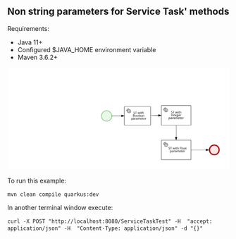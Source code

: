 Non string parameters for Service Task' methods
-----------------------------------------------

Requirements:
* Java 11+
* Configured $JAVA_HOME environment variable
* Maven 3.6.2+

![](src/main/resources/me/lazarotti/processes/service-task-test-svg.svg)

To run this example:

```
mvn clean compile quarkus:dev
```

In another terminal window execute:
```
curl -X POST "http://localhost:8080/ServiceTaskTest" -H  "accept: application/json" -H  "Content-Type: application/json" -d "{}"
```
